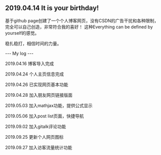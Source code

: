 ## 2019.04.14 It is your birthday!

基于github page创建了一个个人博客网页，没有CSDN的广告干扰和各种限制，完全可以自己创造，非常符合我的喜好！
这种Everything can be defined by yourself的感觉。

稳扎稳打，相信时间的力量。


--- My log ---

2019.04.16 博客导入完成

2019.04.24 个人主页信息完成

2019.04.26 已实现网页基本功能

2019.04.28 加入朋友网页链接版面

2019.05.03 加入mathjax功能，提供公式显示

2019.05.06 加入post list页面，快捷导航

2019.09.02 加入gitalk评论功能

2019.09.25 更新个人网页图标

2019.09.27 加入访客流量统计功能
